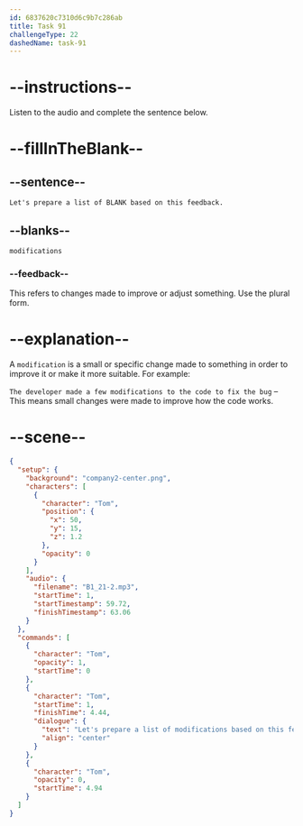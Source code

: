 ```yaml
---
id: 6837620c7310d6c9b7c286ab
title: Task 91
challengeType: 22
dashedName: task-91
---
```


<!-- (Audio) Tom: Let's prepare a list of modifications based on this feedback. -->

# --instructions--

Listen to the audio and complete the sentence below.

# --fillInTheBlank--

## --sentence--

`Let's prepare a list of BLANK based on this feedback.`

## --blanks--

`modifications`

### --feedback--

This refers to changes made to improve or adjust something. Use the plural form.

# --explanation--

A `modification` is a small or specific change made to something in order to improve it or make it more suitable. For example:

`The developer made a few modifications to the code to fix the bug` – This means small changes were made to improve how the code works.

# --scene--

```json
{
  "setup": {
    "background": "company2-center.png",
    "characters": [
      {
        "character": "Tom",
        "position": {
          "x": 50,
          "y": 15,
          "z": 1.2
        },
        "opacity": 0
      }
    ],
    "audio": {
      "filename": "B1_21-2.mp3",
      "startTime": 1,
      "startTimestamp": 59.72,
      "finishTimestamp": 63.06
    }
  },
  "commands": [
    {
      "character": "Tom",
      "opacity": 1,
      "startTime": 0
    },
    {
      "character": "Tom",
      "startTime": 1,
      "finishTime": 4.44,
      "dialogue": {
        "text": "Let's prepare a list of modifications based on this feedback.",
        "align": "center"
      }
    },
    {
      "character": "Tom",
      "opacity": 0,
      "startTime": 4.94
    }
  ]
}
```
